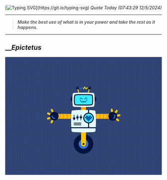 [![Typing SVG](https://readme-typing-svg.herokuapp.com?font=Press+Start+2P&color=C2F784&size=35&width=900&height=100&lines=Hello+World%2C+I'm+Hung+!)](https://git.io/typing-svg) 
_Quote Today (07:43:29 12/5/2024)_
___
>**_Make the best use of what is in your power and take the rest as it happens._**
___

## __**_Epictetus_**

![RobotDance](src/assets/images/robot-dancing-dribble.gif?style=center)
